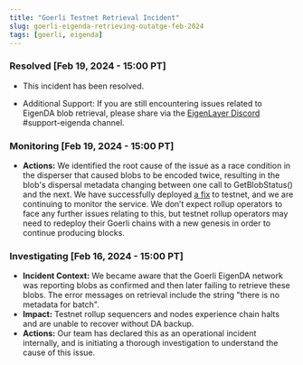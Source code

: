 ```yaml
---
title: "Goerli Testnet Retrieval Incident"
slug: goerli-eigenda-retrieving-outatge-feb-2024
tags: [goerli, eigenda]
---
```


### Resolved [Feb 19, 2024 - 15:00 PT]

- This incident has been resolved.

- Additional Support: If you are still encountering issues related to EigenDA blob retrieval, please share via the [EigenLayer Discord](https://discord.gg/eigenlayer) #support-eigenda channel.

### Monitoring [Feb 19, 2024 - 15:00 PT]

- **Actions:** We identified the root cause of the issue as a race condition in the disperser that caused blobs to be encoded twice, resulting in the blob's dispersal metadata changing between one call to GetBlobStatus() and the next. We have successfully deployed [a fix](https://github.com/Layr-Labs/eigenda/pull/262) to testnet, and we are continuing to monitor the service. We don’t expect rollup operators to face any further issues relating to this, but testnet rollup operators may need to redeploy their Goerli chains with a new genesis in order to continue producing blocks.

### Investigating [Feb 16, 2024 - 15:00 PT]

- **Incident Context:** We became aware that the Goerli EigenDA network was reporting blobs as confirmed and then later failing to retrieve these blobs. The error messages on retrieval include the string "there is no metadata for batch".
- **Impact:** Testnet rollup sequencers and nodes experience chain halts and are unable to recover without DA backup.
- **Actions:** Our team has declared this as an operational incident internally, and is initiating a thorough investigation to understand the cause of this issue.
